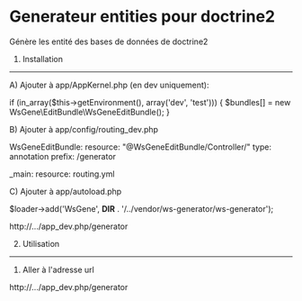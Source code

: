 Generateur entities pour doctrine2
========================
Génère les entité des bases de données de doctrine2

1) Installation
----------------------------------

A) Ajouter à app/AppKernel.php (en dev uniquement):

if (in_array($this->getEnvironment(), array('dev', 'test'))) {
    $bundles[] = new WsGene\EditBundle\WsGeneEditBundle();
}



B) Ajouter à app/config/routing_dev.php

WsGeneEditBundle:
    resource: "@WsGeneEditBundle/Controller/"
    type:     annotation
    prefix:   /generator

_main:
    resource: routing.yml


C) Ajouter à app/autoload.php

$loader->add('WsGene', __DIR__ . '/../vendor/ws-generator/ws-generator');


http://.../app_dev.php/generator





2) Utilisation
----------------------------------

1) Aller à l'adresse url

http://.../app_dev.php/generator